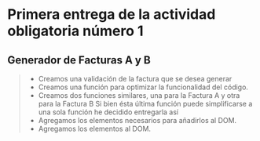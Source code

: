 # Primera entrega de la actividad obligatoria número 1

## Generador de Facturas A y B

> - Creamos una validación de la factura que se desea generar
> - Creamos una función para optimizar la funcionalidad del código.
> - Creamos dos funciones similares, una para la Factura A y otra para la Factura B
> Si bien ésta última función puede simplificarse a una sola función he decidido entregarla así
> - Agregamos los elementos necesarios para añadirlos al DOM.
> - Agregamos los elementos al DOM.
